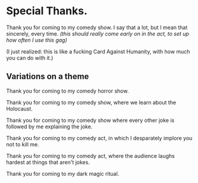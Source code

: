 # Special Thanks.

Thank you for coming to my comedy show. I say that a lot, but I mean that sincerely, every time. *(this should really come early on in the act, to set up how often I use this gag)*

(I just realized: this is like a fucking Card Against Humanity, with how much you can do with it.)

## Variations on a theme

Thank you for coming to my comedy horror show.

Thank you for coming to my comedy show, where we learn about the Holocaust.

Thank you for coming to my comedy show where every other joke is followed by me explaining the joke.

Thank you for coming to my comedy act, in which I desparately implore you not to kill me.

Thank you for coming to my comedy act, where the audience laughs hardest at things that aren't jokes.

Thank you for coming to my dark magic ritual.
